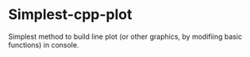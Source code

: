 # Simplest-cpp-plot
Simplest method to build line plot (or other graphics, by modifiing basic functions) in console.
